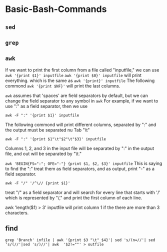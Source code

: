 # Basic-Bash-Commands

## `sed`

## `grep`

## `awk`
If we want to print the first column from a file called "inputfile,"  we can use
`awk '{print $1}' inputfile`
`awk '{print $0}' inputfile`
will print everything. which is the same as 
`awk '{print}' inputfile`
The following commond
`awk '{print $NF}'`
will print the last columns.

`awk` assumes that 'spaces' are field separators by default, but we can change the field separator to any symbol in `awk`
For example, if we want to use ":" as a field separator, then we use

`awk -F ":" '{print $1}' inputfile`

The following commond will print different columns, separated by ":" and the output must be separated nu Tab "\t"

`awk -F ":" '{print $1"\t"$2"\t"$3}' inputfile`

Columns 1, 2, and 3 in the input file will be separated by ":" in the output file, and out will be separated by "\t."

`awk 'BEGIN{FS=":"; OFE="-"} {print $1, $2, $3}' inputfile`
This is saying to find the ":" treat them as field separators, and as output, print "-" as a field separator. 

`awk -F "/" '/^\// {print $1}'`

treat "/" as a field separator and will search for every line that starts with '/' which is represented by "/," and print the first column of each line. 

awk 'length($1) > 3' inputfile
will print column 1 if the there are more than 3 characters. 

## find

`grep 'Branch' infile | awk '{print $3 "\t" $4}'| sed 's/(n=//'| sed 's/(//'|sed 's/)//'| awk  '$2!=""' > outfile`
